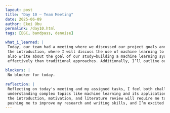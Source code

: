 ```yaml
---
layout: post
title: "Day 10 – Team Meeting"
date: 2025-06-09
author: Ekei Obu 
permalink: /day10.html
tags: [EGC, bandpass, denoise]

what_i_learned: |
 Today, our team had a meeting where we discussed our project goals and divided tasks under the direction of our professor. I was assigned to begin writing the research paper, focusing on several key sections. These include 
 the introduction, where I will discuss the use of machine learning to classify cardiovascular diseases (CVD), and the motivation, which addresses how misdiagnoses can lead to death and why accurate detection is crucial. I’ll 
 also write about the goal of our study—building a machine learning system that can accurately detect CVD from ECG data—as well as the hypothesis, which proposes that the model can predict, detect, and explain CVD more 
 effectively than traditional approaches. Additionally, I’ll outline our contribution to science and conduct a literature review to examine previous studies, their methods, and results.
  
blockers: |
 No blocker for today.
 
reflection: |
 Reflecting on today's meeting and my assigned tasks, I feel both challenged and motivated. Taking responsibility for the initial sections of the research paper is a significant step, especially since it involves 
 understanding complex topics like machine learning and its application to cardiovascular disease detection. Although I’m not a computer science major, I’m eager to learn and contribute meaningfully to the project. Writing 
 the introduction, motivation, and literature review will require me to dive deep into existing research and think critically about how our work fits into the broader scientific conversation. This experience is already 
 pushing me to improve my research and writing skills, and I’m excited to see how our project develops.
---
```


